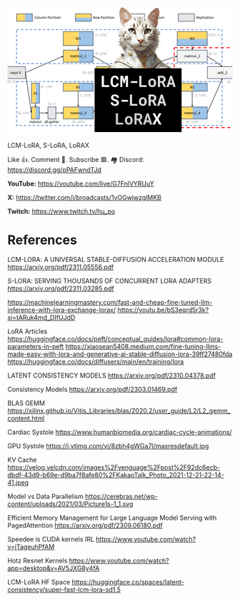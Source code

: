 ![](thumbnails/12.11.2023.png)

LCM-LoRA, S-LoRA, LoRAX

Like 👍. Comment 💬. Subscribe 🟥.
🏘 Discord: https://discord.gg/pPAFwndTJd

**YouTube:** https://youtube.com/live/G7FnlVYRUuY

**X:** https://twitter.com/i/broadcasts/1vOGwjwzglMKB

**Twitch:** https://www.twitch.tv/hu_po


# References

LCM-LORA: A UNIVERSAL STABLE-DIFFUSION ACCELERATION MODULE
https://arxiv.org/pdf/2311.05556.pdf

S-LORA: SERVING THOUSANDS OF CONCURRENT LORA ADAPTERS
https://arxiv.org/pdf/2311.03285.pdf

https://machinelearningmastery.com/fast-and-cheap-fine-tuned-llm-inference-with-lora-exchange-lorax/
https://youtu.be/bS3eqrd5r3k?si=tARuk4md_DIfUJdD

LoRA Articles
https://huggingface.co/docs/peft/conceptual_guides/lora#common-lora-parameters-in-peft
https://xiaosean5408.medium.com/fine-tuning-llms-made-easy-with-lora-and-generative-ai-stable-diffusion-lora-39ff27480fda
https://huggingface.co/docs/diffusers/main/en/training/lora

LATENT CONSISTENCY MODELS
https://arxiv.org/pdf/2310.04378.pdf

Consistency Models
https://arxiv.org/pdf/2303.01469.pdf

BLAS GEMM
https://xilinx.github.io/Vitis_Libraries/blas/2020.2/user_guide/L2/L2_gemm_content.html

Cardiac Systole
https://www.humanbiomedia.org/cardiac-cycle-animations/

GPU Systole
https://i.ytimg.com/vi/8zbh4gWGa7I/maxresdefault.jpg

KV Cache
https://velog.velcdn.com/images%2Fyenguage%2Fpost%2F92dc6ecb-dbdf-43d9-b69e-d9ba7f8afe80%2FKakaoTalk_Photo_2021-12-21-22-14-41.jpeg

Model vs Data Parallelism
https://cerebras.net/wp-content/uploads/2021/03/Picture1s-1_1.svg

Efficient Memory Management for Large Language Model Serving with PagedAttention
https://arxiv.org/pdf/2309.06180.pdf

Speedee is CUDA kernels IRL
https://www.youtube.com/watch?v=jTageuhPfAM

Hotz Resnet Kernels
https://www.youtube.com/watch?app=desktop&v=AV5JXG8y4fA

LCM-LoRA HF Space
https://huggingface.co/spaces/latent-consistency/super-fast-lcm-lora-sd1.5
